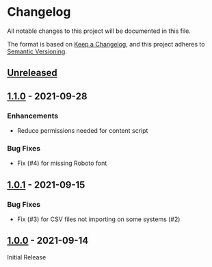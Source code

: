 # Changelog

All notable changes to this project will be documented in this file.

The format is based on [Keep a Changelog](https://keepachangelog.com/en/1.0.0/),
and this project adheres to [Semantic Versioning](https://semver.org/spec/v2.0.0.html).

## [Unreleased]

## [1.1.0] - 2021-09-28

### Enhancements

- Reduce permissions needed for content script

### Bug Fixes

- Fix (#4) for missing Roboto font

## [1.0.1] - 2021-09-15

### Bug Fixes

- Fix (#3) for CSV files not importing on some systems (#2)

## [1.0.0] - 2021-09-14

Initial Release

[unreleased]: https://github.com/rthaut/challenge-grid-autofill-extension/compare/v1.1.0...HEAD
[1.1.0]: https://github.com/rthaut/challenge-grid-autofill-extension/compare/v1.0.1...v1.1.0
[1.0.1]: https://github.com/rthaut/challenge-grid-autofill-extension/compare/v1.0.0...v1.0.1
[1.0.0]: https://github.com/rthaut/challenge-grid-autofill-extension/commits/v1.0.0
